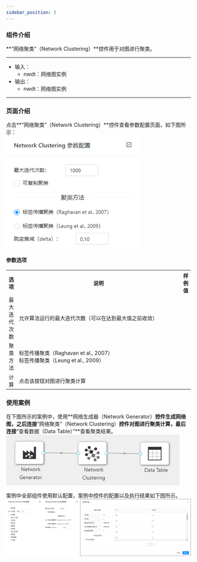 ```yaml
---
sidebar_position: 3
---
```

### 组件介绍
**“网络聚类”（Network Clustering）**控件用于对图进行聚类。

<hr/>

- 输入：
  - nwdt：网络图实例
- 输出：
  - nwdt：网络图实例

<hr/>


### 页面介绍
点击**“网络聚类”（Network Clustering）**控件查看参数配置页面，如下图所示：  
[ ![](/img/aistudio/network/network-clustering/param.png) ](/img/aistudio/network/network-clustering/param.png)

#### 参数选项
<table>
  <tr>
    <th>选项</th>
    <th width="650">说明</th>
    <th>样例值</th>
  </tr>
  <tr>
      <td>最大迭代次数</td> 
      <td>
      允许算法运行的最大迭代次数（可以在达到最大值之前收敛）
      </td> 
      <td></td>
  </tr>
  <tr>
      <td>聚类方法</td> 
      <td>
      标签传播聚类（Raghavan et al., 2007） <br/>
      标签传播聚类（Leung et al., 2009）
      </td> 
      <td></td>
  </tr>
  <tr>
      <td>计算</td> 
      <td>
      点击该按钮对图进行聚类计算
      </td> 
      <td></td>
  </tr>
</table>

### 使用案例
在下图所示的案例中，使用**网络生成器（Network Generator）**控件生成网络图，之后连接**“网络聚类”（Network Clustering）**控件对图进行聚类计算，最后连接**“查看数据（Data Table）”**查看聚类结果。
[ ![](/img/aistudio/network/network-clustering/workflow.png) ](/img/aistudio/network/network-clustering/workflow.png)

案例中全部组件使用默认配置，案例中控件的配置以及执行结果如下图所示。
[![](/img/aistudio/network/network-clustering/workflow-result.png)](/img/aistudio/network/network-clustering/workflow-result.png)